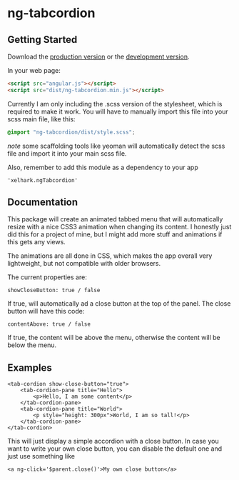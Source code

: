 # ng-tabcordion



## Getting Started

Download the [production version][min] or the [development version][max].

[min]: https://raw.github.com/xelhark/jquery-ng-tabcordion/master/dist/angular-ng-tabcordion.min.js
[max]: https://raw.github.com/xelhark/jquery-ng-tabcordion/master/dist/angular-ng-tabcordion.js

In your web page:

```html
<script src="angular.js"></script>
<script src="dist/ng-tabcordion.min.js"></script>
```

Currently I am only including the .scss version of the stylesheet, which is required to make it work. You will have
to manually import this file into your scss main file, like this:

```scss
@import "ng-tabcordion/dist/style.scss";
```

*note* some scaffolding tools like yeoman will automatically
detect the scss file and import it into your main scss file.

Also, remember to add this module as a dependency to your app

```
'xelhark.ngTabcordion'
```

## Documentation

This package will create an animated tabbed menu that will automatically resize with a nice CSS3 animation when 
changing its content. I honestly just did this for a project of mine, but I might add more stuff and animations
if this gets any views.

The animations are all done in CSS, which makes the app overall very lightweight, 
but not compatible with older browsers.

The current properties are:

```
showCloseButton: true / false
```

If true, will automatically ad a close button at the top of the panel. The close button will have this code:

```
contentAbove: true / false
```

If true, the content will be above the menu, otherwise the content will be below the menu.

## Examples

```
<tab-cordion show-close-button="true">
    <tab-cordion-pane title="Hello">
        <p>Hello, I am some content</p>
    </tab-cordion-pane>
    <tab-cordion-pane title="World">
        <p style="height: 300px">World, I am so tall!</p>
    </tab-cordion-pane>
</tab-cordion>
```

This will just display a simple accordion with a close button.
In case you want to write your own close button, you can disable the default one and just use something like

```
<a ng-click='$parent.close()'>My own close button</a>
```

